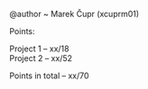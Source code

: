 @author ~ Marek Čupr (xcuprm01)

Points:

Project 1 – xx/18\
Project 2 – xx/52

Points in total  – xx/70\
<br/>

